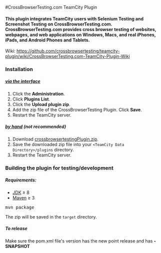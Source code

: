 #CrossBrowserTesting.com TeamCity Plugin
#### This plugin integrates TeamCity users with Selenium Testing and Screenshot Testing on CrossBrowserTesting.com. CrossBrowserTesting.com provides cross browser testing of websites, webpages, and web applications on Windows, Macs, and real iPhones, iPads, and Android Phones and Tablets.
Wiki: https://github.com/crossbrowsertesting/teamcity-plugin/wiki/CrossBrowserTesting.com-TeamCity-Plugin-Wiki

### Installation

##### [via the interface][teamcity_install]
1. Click the **Administration**.
2. Click **Plugins List**.
3. Click the **Upload plugin zip**.
4. Add the zip file of the CrossBrowserTesting Plugin. Click **Save**.
5. Restart the TeamCity server.

##### [by hand][teamcity_install] (*not recommended*)
1. Download [crossbrowsertestingPlugin.zip][latest_version].
2. Save the downloaded zip file into your `<TeamCity Data Directory>/plugins` directory.
3. Restart the TeamCity server.

### Building the plugin for testing/development

##### Requirements:
- [JDK][java] &#8805; 8
- [Maven][maven] &#8805; 3

<pre>mvn package</pre>
The zip will be saved in the `target` directory.
##### To release
Make sure the pom.xml file's version has the new point release and has **-SNAPSHOT**

[latest_version]: http://updates.jenkins-ci.org/latest/crossbrowsertesting.hpi
[maven]: https://maven.apache.org/index.html
[java]: http://www.oracle.com/technetwork/java/javase/downloads/index.html
[teamcity_install]: https://confluence.jetbrains.com/display/TCD10/Installing+Additional+Plugins